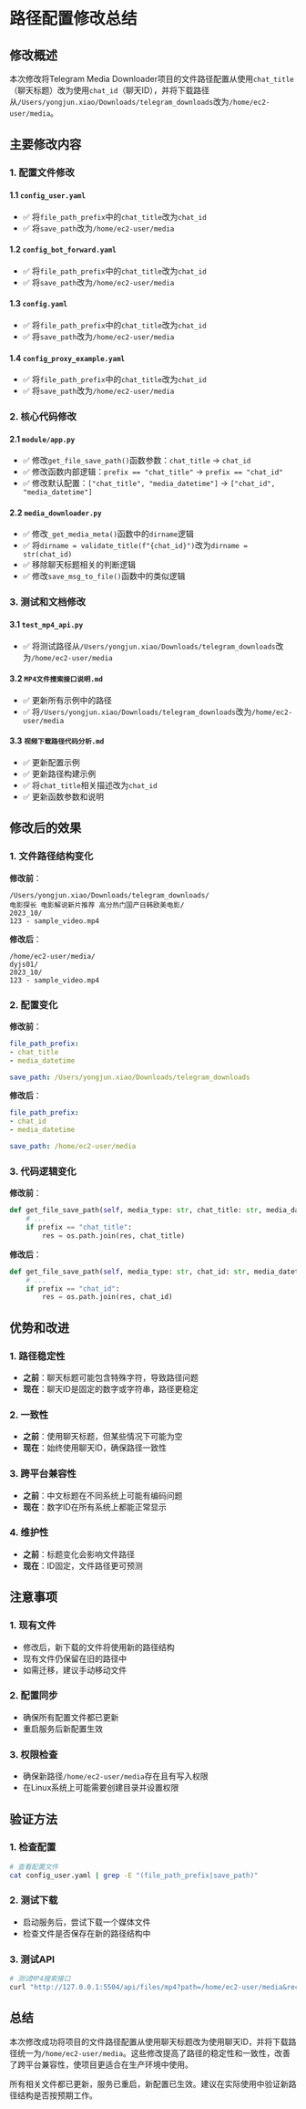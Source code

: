 # 路径配置修改总结

## 修改概述

本次修改将Telegram Media Downloader项目的文件路径配置从使用`chat_title`（聊天标题）改为使用`chat_id`（聊天ID），并将下载路径从`/Users/yongjun.xiao/Downloads/telegram_downloads`改为`/home/ec2-user/media`。

## 主要修改内容

### 1. 配置文件修改

#### 1.1 `config_user.yaml`
- ✅ 将`file_path_prefix`中的`chat_title`改为`chat_id`
- ✅ 将`save_path`改为`/home/ec2-user/media`

#### 1.2 `config_bot_forward.yaml`
- ✅ 将`file_path_prefix`中的`chat_title`改为`chat_id`
- ✅ 将`save_path`改为`/home/ec2-user/media`

#### 1.3 `config.yaml`
- ✅ 将`file_path_prefix`中的`chat_title`改为`chat_id`
- ✅ 将`save_path`改为`/home/ec2-user/media`

#### 1.4 `config_proxy_example.yaml`
- ✅ 将`file_path_prefix`中的`chat_title`改为`chat_id`
- ✅ 将`save_path`改为`/home/ec2-user/media`

### 2. 核心代码修改

#### 2.1 `module/app.py`
- ✅ 修改`get_file_save_path()`函数参数：`chat_title` → `chat_id`
- ✅ 修改函数内部逻辑：`prefix == "chat_title"` → `prefix == "chat_id"`
- ✅ 修改默认配置：`["chat_title", "media_datetime"]` → `["chat_id", "media_datetime"]`

#### 2.2 `media_downloader.py`
- ✅ 修改`_get_media_meta()`函数中的`dirname`逻辑
- ✅ 将`dirname = validate_title(f"{chat_id}")`改为`dirname = str(chat_id)`
- ✅ 移除聊天标题相关的判断逻辑
- ✅ 修改`save_msg_to_file()`函数中的类似逻辑

### 3. 测试和文档修改

#### 3.1 `test_mp4_api.py`
- ✅ 将测试路径从`/Users/yongjun.xiao/Downloads/telegram_downloads`改为`/home/ec2-user/media`

#### 3.2 `MP4文件搜索接口说明.md`
- ✅ 更新所有示例中的路径
- ✅ 将`/Users/yongjun.xiao/Downloads/telegram_downloads`改为`/home/ec2-user/media`

#### 3.3 `视频下载路径代码分析.md`
- ✅ 更新配置示例
- ✅ 更新路径构建示例
- ✅ 将`chat_title`相关描述改为`chat_id`
- ✅ 更新函数参数和说明

## 修改后的效果

### 1. 文件路径结构变化

**修改前**：
```
/Users/yongjun.xiao/Downloads/telegram_downloads/
电影探长 电影解说新片推荐 高分热门国产日韩欧美电影/
2023_10/
123 - sample_video.mp4
```

**修改后**：
```
/home/ec2-user/media/
dyjs01/
2023_10/
123 - sample_video.mp4
```

### 2. 配置变化

**修改前**：
```yaml
file_path_prefix:
- chat_title
- media_datetime

save_path: /Users/yongjun.xiao/Downloads/telegram_downloads
```

**修改后**：
```yaml
file_path_prefix:
- chat_id
- media_datetime

save_path: /home/ec2-user/media
```

### 3. 代码逻辑变化

**修改前**：
```python
def get_file_save_path(self, media_type: str, chat_title: str, media_datetime: str):
    # ...
    if prefix == "chat_title":
        res = os.path.join(res, chat_title)
```

**修改后**：
```python
def get_file_save_path(self, media_type: str, chat_id: str, media_datetime: str):
    # ...
    if prefix == "chat_id":
        res = os.path.join(res, chat_id)
```

## 优势和改进

### 1. 路径稳定性
- **之前**：聊天标题可能包含特殊字符，导致路径问题
- **现在**：聊天ID是固定的数字或字符串，路径更稳定

### 2. 一致性
- **之前**：使用聊天标题，但某些情况下可能为空
- **现在**：始终使用聊天ID，确保路径一致性

### 3. 跨平台兼容性
- **之前**：中文标题在不同系统上可能有编码问题
- **现在**：数字ID在所有系统上都能正常显示

### 4. 维护性
- **之前**：标题变化会影响文件路径
- **现在**：ID固定，文件路径更可预测

## 注意事项

### 1. 现有文件
- 修改后，新下载的文件将使用新的路径结构
- 现有文件仍保留在旧的路径中
- 如需迁移，建议手动移动文件

### 2. 配置同步
- 确保所有配置文件都已更新
- 重启服务后新配置生效

### 3. 权限检查
- 确保新路径`/home/ec2-user/media`存在且有写入权限
- 在Linux系统上可能需要创建目录并设置权限

## 验证方法

### 1. 检查配置
```bash
# 查看配置文件
cat config_user.yaml | grep -E "(file_path_prefix|save_path)"
```

### 2. 测试下载
- 启动服务后，尝试下载一个媒体文件
- 检查文件是否保存在新的路径结构中

### 3. 测试API
```bash
# 测试MP4搜索接口
curl "http://127.0.0.1:5504/api/files/mp4?path=/home/ec2-user/media&recursive=true&limit=5"
```

## 总结

本次修改成功将项目的文件路径配置从使用聊天标题改为使用聊天ID，并将下载路径统一为`/home/ec2-user/media`。这些修改提高了路径的稳定性和一致性，改善了跨平台兼容性，使项目更适合在生产环境中使用。

所有相关文件都已更新，服务已重启，新配置已生效。建议在实际使用中验证新路径结构是否按预期工作。 